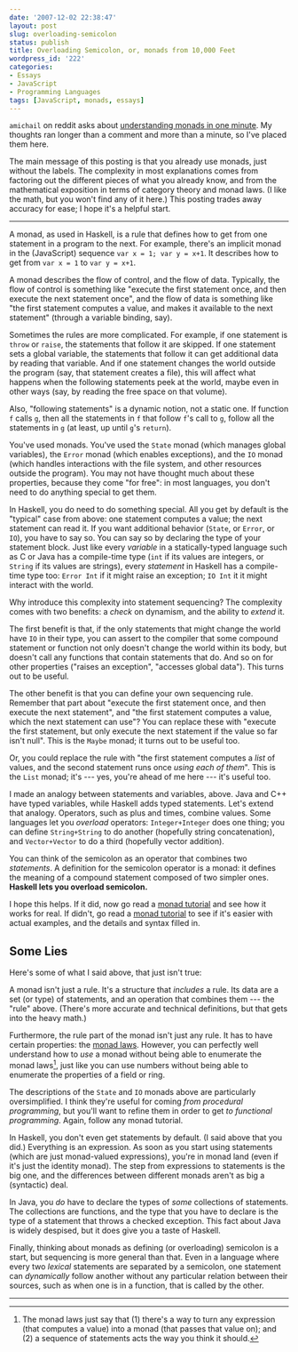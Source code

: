 ```yaml
---
date: '2007-12-02 22:38:47'
layout: post
slug: overloading-semicolon
status: publish
title: Overloading Semicolon, or, monads from 10,000 Feet
wordpress_id: '222'
categories:
- Essays
- JavaScript
- Programming Languages
tags: [JavaScript, monads, essays]
---
```


`amichail` on reddit asks about [understanding monads in one minute](http://programming.reddit.com/info/61ydi/comments/).   My thoughts ran longer than a comment and more than a minute, so I've placed them here.

The main message of this posting is that you already use monads, just without the labels.  The complexity in most explanations comes from factoring out the different pieces of what you already know, and from the mathematical exposition in terms of category theory and monad laws.  (I like the math, but you won't find any of it here.) This posting trades away accuracy for ease; I hope it's a helpful start.

---

A monad, as used in Haskell, is a rule that defines how to get from one statement in a program to the next.  For example, there's an implicit monad in the (JavaScript) sequence `var x = 1; var y = x+1`.  It describes how to get from `var x = 1` to `var y = x+1`.

A monad describes the flow of control, and the flow of data.  Typically, the flow of control is something like "execute the first statement once, and then execute the next statement once", and the flow of data is something like "the first statement computes a value, and makes it available to the next statement" (through a variable binding, say).

Sometimes the rules are more complicated.  For example, if one statement is `throw` or `raise`, the statements that follow it are skipped.  If one statement sets a global variable, the statements that follow it can get additional data by reading that variable.  And if one statement changes the world outside the program (say, that statement creates a file), this will affect what happens when the following statements peek at the world, maybe even in other ways (say, by reading the free space on that volume).

Also, "following statements" is a dynamic notion, not a static one.  If function `f` calls `g`, then all the statements in `f` that follow `f`'s call to `g`, follow all the statements in `g` (at least, up until `g`'s `return`).

You've used monads.  You've used the `State` monad (which manages global variables), the `Error` monad (which enables exceptions), and the `IO` monad (which handles interactions with the file system, and other resources outside the program).  You may not have thought much about these properties, because they come "for free": in most languages, you don't need to do anything special to get them.

In Haskell, you do need to do something special.  All you get by default is the "typical" case from above: one statement computes a value; the next statement can read it.  If you want additional behavior (`State`, or `Error`, or `IO`), you have to say so.  You can say so by declaring the type of your statement block.  Just like every _variable_ in a statically-typed language such as C or Java has a compile-time type (`int` if its values are integers, or `String` if its values are strings), every _statement_ in Haskell has a compile-time type too:  `Error Int` if it might raise an exception; `IO Int` it it might interact with the world.

Why introduce this complexity into statement sequencing?  The complexity comes with two benefits: a _check_ on dynamism, and the ability to _extend_ it.

The first benefit is that, if the only statements that might change the world have `IO` in their type, you can assert to the compiler that some compound statement or function not only doesn't change the world within its body, but doesn't call any functions that contain statements that do.  And so on for other properties ("raises an exception", "accesses global data"). This turns out to be useful.

The other benefit is that you can define your own sequencing rule.  Remember that part about "execute the first statement once, and then execute the next statement", and "the first statement computes a value, which the next statement can use"?  You can replace these with "execute the first statement, but only execute the next statement if the value so far isn't null".  This is the `Maybe` monad; it turns out to be useful too.

Or, you could replace the rule with "the first statement computes a *list* of values, and the second statement runs once *using each of them*".  This is the `List` monad; it's --- yes, you're ahead of me here --- it's useful too.

I made an analogy between statements and variables, above. Java and C++ have typed variables, while Haskell adds typed statements.  Let's extend that analogy.  Operators, such as plus and times, combine values.  Some languages let you _overload_ operators: `Integer+Integer` does one thing; you can define `String+String` to do another (hopefully string concatenation), and `Vector+Vector` to do a third (hopefully vector addition).

You can think of the semicolon as an operator that combines two _statements_.  A definition for the semicolon operator is a monad: it defines the meaning of a compound statement composed of two simpler ones.  **Haskell lets you overload semicolon.**

I hope this helps.  If it did, now go read a [monad tutorial](http://www.google.com/search?q=monad+tutorial) and see how it works for real.  If didn't, go read a [monad tutorial](http://www.google.com/search?q=monad+tutorial) to see if it's easier with actual examples, and the details and syntax filled in.

## Some Lies

Here's some of what I said above, that just isn't true:

A monad isn't just a rule.  It's a structure that *includes* a rule.  Its data are a set (or type) of statements, and an operation that combines them --- the "rule" above.  (There's more accurate and technical definitions, but that gets into the heavy math.)

Furthermore, the rule part of the monad isn't just any rule.  It has to have certain properties: the [monad laws](http://www.google.com/search?q=monad+laws).  However, you can perfectly well understand how to *use* a monad without being able to enumerate the monad laws[^1], just like you can use numbers without being able to enumerate the properties of a field or ring.

The descriptions of the `State` and `IO` monads above are particularly oversimplified.  I think they're useful for coming *from* *procedural programming*, but you'll want to refine them in order to get *to functional programming*.  Again, follow any monad tutorial.

In Haskell, you don't even get statements by default.  (I said above that you did.)  Everything is an expression.  As soon as you start using statements (which are just monad-valued expressions), you're in monad land (even if it's just the identity monad).  The step from expressions to statements is the big one, and the differences between different monads aren't as big a (syntactic) deal.

In Java, you _do_ have to declare the types of _some_ collections of statements.  The collections are functions, and the type that you have to declare is the type of a statement that throws a checked exception.  This fact about Java is widely despised, but it does give you a taste of Haskell.

Finally, thinking about monads as defining (or overloading) semicolon is a start, but sequencing is more general than that.  Even in a language where every two *lexical* statements are separated by a semicolon, one statement can _dynamically_ follow another without any particular relation between their sources, such as when one is in a function, that is called by the other.

---

[^1]: The monad laws just say that (1) there's a way to turn any expression (that computes a value) into a monad (that passes that value on); and (2) a sequence  of statements acts the way you think it should.

